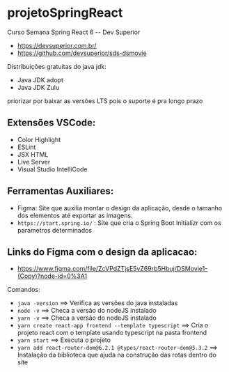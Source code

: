 # projetoSpringReact
Curso Semana Spring React 6 -- Dev Superior
- https://devsuperior.com.br/
- https://github.com/devsuperior/sds-dsmovie

Distribuições gratuitas do java jdk:
- Java JDK adopt
- Java JDK Zulu

priorizar por baixar as versões LTS pois o suporte é pra longo prazo

## Extensões VSCode:
- Color Highlight
- ESLint
- JSX HTML <tags />
- Live Server
- Visual Studio IntelliCode

## Ferramentas Auxiliares:
- Figma: Site que auxilia montar o design da aplicação, desde o tamanho dos elementos até exportar as imagens.
- `https://start.spring.io/` : Site que cria o Spring Boot Initializr com os parametros determinados

## Links do Figma com o design da aplicacao:
- https://www.figma.com/file/ZcVPdZTjsE5vZ69rb5Hbuj/DSMovie1-(Copy)?node-id=0%3A1


Comandos:
- `java -version` ==> Verifica as versões do java instaladas
- `node -v` ==> Checa a versão do nodeJS instalado
- `yarn -v` ==> Checa a versão do nodeJS instalado
- `yarn create react-app frontend --template typescript` ==> Cria o projeto react com o template usando typescript na pasta frontend
- `yarn start` ==> Executa o projeto
- `yarn add react-router-dom@6.2.1 @types/react-router-dom@5.3.2` ==> Instalação da biblioteca que ajuda na construção das rotas dentro do site